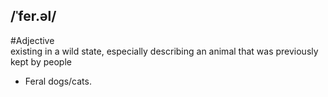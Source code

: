## /ˈfer.əl/ 
#Adjective  
existing in a wild state, especially describing an animal that was previously kept by people

- Feral dogs/cats.

